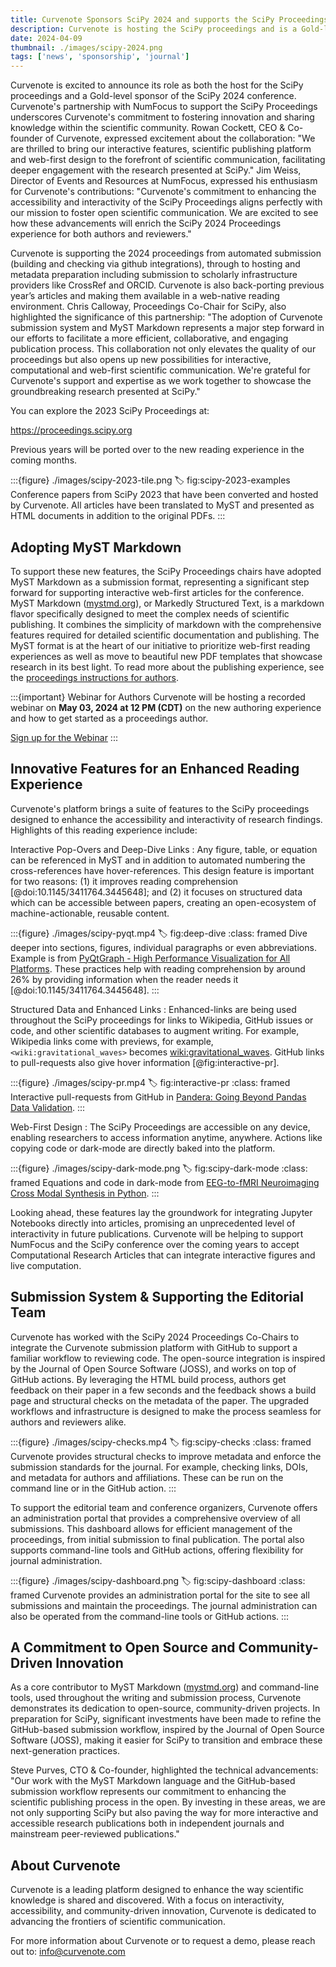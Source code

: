 ```yaml
---
title: Curvenote Sponsors SciPy 2024 and supports the SciPy Proceedings
description: Curvenote is hosting the SciPy proceedings and is a Gold-level sponsor of the SciPy 2024 conference. The new proceedings, hosted by Curvenote, are web-first and interactive. Curvenote is supporting the 2024 proceedings from automated submission, through to hosting and metadata preparation including submission to scholarly infrastructure providers like CrossRef and ORCID.
date: 2024-04-09
thumbnail: ./images/scipy-2024.png
tags: ['news', 'sponsorship', 'journal']
---
```


Curvenote is excited to announce its role as both the host for the SciPy proceedings and a Gold-level sponsor of the SciPy 2024 conference. Curvenote's partnership with NumFocus to support the SciPy Proceedings underscores Curvenote's commitment to fostering innovation and sharing knowledge within the scientific community. Rowan Cockett, CEO & Co-founder of Curvenote, expressed excitement about the collaboration: "We are thrilled to bring our interactive features, scientific publishing platform and web-first design to the forefront of scientific communication, facilitating deeper engagement with the research presented at SciPy." Jim Weiss, Director of Events and Resources at NumFocus, expressed his enthusiasm for Curvenote's contributions: "Curvenote's commitment to enhancing the accessibility and interactivity of the SciPy Proceedings aligns perfectly with our mission to foster open scientific communication. We are excited to see how these advancements will enrich the SciPy 2024 Proceedings experience for both authors and reviewers."

Curvenote is supporting the 2024 proceedings from automated submission (building and checking via github integrations), through to hosting and metadata preparation including submission to scholarly infrastructure providers like CrossRef and ORCID. Curvenote is also back-porting previous year’s articles and making them available in a web-native reading environment. Chris Calloway, Proceedings Co-Chair for SciPy, also highlighted the significance of this partnership: "The adoption of Curvenote submission system and MyST Markdown represents a major step forward in our efforts to facilitate a more efficient, collaborative, and engaging publication process. This collaboration not only elevates the quality of our proceedings but also opens up new possibilities for interactive, computational and web-first scientific communication. We're grateful for Curvenote's support and expertise as we work together to showcase the groundbreaking research presented at SciPy."

You can explore the 2023 SciPy Proceedings at:

https://proceedings.scipy.org

Previous years will be ported over to the new reading experience in the coming months.

:::{figure} ./images/scipy-2023-tile.png
:label: fig:scipy-2023-examples
Conference papers from SciPy 2023 that have been converted and hosted by Curvenote. All articles have been translated to MyST and presented as HTML documents in addition to the original PDFs.
:::

## Adopting MyST Markdown

To support these new features, the SciPy Proceedings chairs have adopted MyST Markdown as a submission format, representing a significant step forward for supporting interactive web-first articles for the conference. MyST Markdown ([mystmd.org](https://mystmd.org)), or Markedly Structured Text, is a markdown flavor specifically designed to meet the complex needs of scientific publishing. It combines the simplicity of markdown with the comprehensive features required for detailed scientific documentation and publishing. The MyST format is at the heart of our initiative to prioritize web-first reading experiences as well as move to beautiful new PDF templates that showcase research in its best light. To read more about the publishing experience, see the [proceedings instructions for authors](https://github.com/scipy-conference/scipy_proceedings?tab=readme-ov-file#instructions-for-authors).

:::{important} Webinar for Authors
Curvenote will be hosting a recorded webinar on **May 03, 2024 at 12 PM (CDT)** on the new authoring experience and how to get started as a proceedings author.

[Sign up for the Webinar](https://www.youtube.com/watch?v=PNnaG-wyDd4)
:::

## Innovative Features for an Enhanced Reading Experience

Curvenote's platform brings a suite of features to the SciPy proceedings designed to enhance the accessibility and interactivity of research findings. Highlights of this reading experience include:

Interactive Pop-Overs and Deep-Dive Links
: Any figure, table, or equation can be referenced in MyST and in addition to automated numbering the cross-references have hover-references. This design feature is important for two reasons: (1) it improves reading comprehension [@doi:10.1145/3411764.3445648]; and (2) it focuses on structured data which can be accessible between papers, creating an open-ecosystem of machine-actionable, reusable content.

:::{figure} ./images/scipy-pyqt.mp4
:label: fig:deep-dive
:class: framed
Dive deeper into sections, figures, individual paragraphs or even abbreviations. Example is from [PyQtGraph - High Performance Visualization for All Platforms](https://scipy.curve.space/articles/gerudo-f2bc6f59-00e). These practices help with reading comprehension by around 26% by providing information when the reader needs it [@doi:10.1145/3411764.3445648].
:::

Structured Data and Enhanced Links
: Enhanced-links are being used throughout the SciPy proceedings for links to Wikipedia, GitHub issues or code, and other scientific databases to augment writing. For example, Wikipedia links come with previews, for example, `<wiki:gravitational_waves>` becomes <wiki:gravitational_waves>. GitHub links to pull-requests also give hover information [@fig:interactive-pr].

:::{figure} ./images/scipy-pr.mp4
:label: fig:interactive-pr
:class: framed
Interactive pull-requests from GitHub in [Pandera: Going Beyond Pandas Data Validation](https://proceedings.scipy.org/articles/gerudo-f2bc6f59-010#retrospective).
:::

Web-First Design
: The SciPy Proceedings are accessible on any device, enabling researchers to access information anytime, anywhere. Actions like copying code or dark-mode are directly baked into the platform.

:::{figure} ./images/scipy-dark-mode.png
:label: fig:scipy-dark-mode
:class: framed
Equations and code in dark-mode from [EEG-to-fMRI Neuroimaging Cross Modal Synthesis in Python](https://proceedings.scipy.org/articles/gerudo-f2bc6f59-007).
:::

Looking ahead, these features lay the groundwork for integrating Jupyter Notebooks directly into articles, promising an unprecedented level of interactivity in future publications. Curvenote will be helping to support NumFocus and the SciPy conference over the coming years to accept Computational Research Articles that can integrate interactive figures and live computation.

## Submission System & Supporting the Editorial Team

Curvenote has worked with the SciPy 2024 Proceedings Co-Chairs to integrate the Curvenote submission platform with GitHub to support a familiar workflow to reviewing code. The open-source integration is inspired by the Journal of Open Source Software (JOSS), and works on top of GitHub actions. By leveraging the HTML build process, authors get feedback on their paper in a few seconds and the feedback shows a build page and structural checks on the metadata of the paper. The upgraded workflows and infrastructure is designed to make the process seamless for authors and reviewers alike.

:::{figure} ./images/scipy-checks.mp4
:label: fig:scipy-checks
:class: framed
Curvenote provides structural checks to improve metadata and enforce the submission standards for the journal. For example, checking links, DOIs, and metadata for authors and affiliations. These can be run on the command line or in the GitHub action.
:::

To support the editorial team and conference organizers, Curvenote offers an administration portal that provides a comprehensive overview of all submissions. This dashboard allows for efficient management of the proceedings, from initial submission to final publication. The portal also supports command-line tools and GitHub actions, offering flexibility for journal administration.

:::{figure} ./images/scipy-dashboard.png
:label: fig:scipy-dashboard
:class: framed
Curvenote provides an administration portal for the site to see all submissions and maintain the proceedings.
The journal administration can also be operated from the command-line tools or GitHub actions.
:::

## A Commitment to Open Source and Community-Driven Innovation

As a core contributor to MyST Markdown ([mystmd.org](https://mystmd.org)) and command-line tools, used throughout the writing and submission process, Curvenote demonstrates its dedication to open-source, community-driven projects. In preparation for SciPy, significant investments have been made to refine the GitHub-based submission workflow, inspired by the Journal of Open Source Software (JOSS), making it easier for SciPy to transition and embrace these next-generation practices.

Steve Purves, CTO & Co-founder, highlighted the technical advancements: "Our work with the MyST Markdown language and the GitHub-based submission workflow represents our commitment to enhancing the scientific publishing process in the open. By investing in these areas, we are not only supporting SciPy but also paving the way for more interactive and accessible research publications both in independent journals and mainstream peer-reviewed publications."

## About Curvenote

Curvenote is a leading platform designed to enhance the way scientific knowledge is shared and discovered. With a focus on interactivity, accessibility, and community-driven innovation, Curvenote is dedicated to advancing the frontiers of scientific communication.

For more information about Curvenote or to request a demo, please reach out to:
[info@curvenote.com](mailto:info@curvenote.com)
